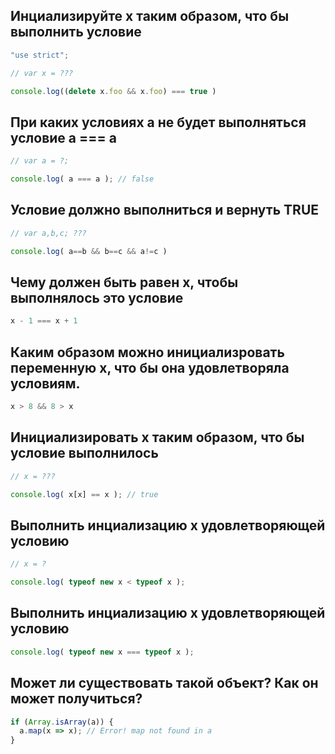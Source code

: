 ## Инциализируйте x таким образом, что бы выполнить условие
```js
"use strict";

// var x = ???

console.log((delete x.foo && x.foo) === true )
```

## При каких условиях a не будет выполняться условие a === a
```js
// var a = ?;

console.log( a === a ); // false
```

## Условие должно выполниться и вернуть TRUE
```js
// var a,b,c; ???

console.log( a==b && b==c && a!=c )
```

## Чему должен быть равен x, чтобы выполнялось это условие
```js
x - 1 === x + 1
```

## Каким образом можно инициализровать переменную x, что бы она удовлетворяла условиям.
```js
x > 8 && 8 > x
```

## Инициализировать x таким образом, что бы условие выполнилось
```js
// x = ???

console.log( x[x] == x ); // true
```

## Выполнить инциализацию x удовлетворяющей условию
```js
// x = ?

console.log( typeof new x < typeof x );
```

## Выполнить инциализацию x удовлетворяющей условию
```js
console.log( typeof new x === typeof x );
```

## Может ли существовать такой объект? Как он может получиться?
```js
if (Array.isArray(a)) {
  a.map(x => x); // Error! map not found in a
}
```

